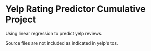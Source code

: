 # Yelp Rating Predictor Cumulative Project
Using linear regression to predict yelp reviews.

Source files are not included as indicated in yelp's tos.
